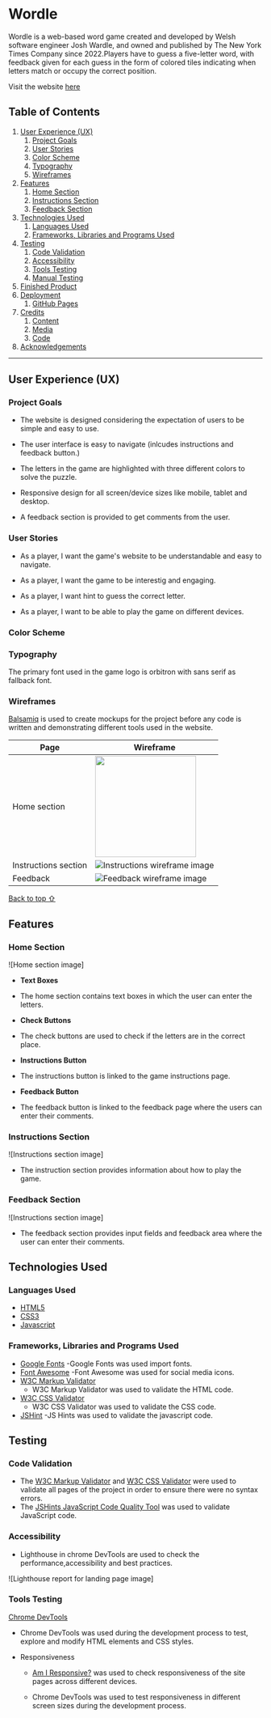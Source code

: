 # Wordle

Wordle is a web-based word game created and developed by Welsh software engineer Josh Wardle, and owned and published by The New York Times Company since 2022.Players have to guess a five-letter word, with feedback given for each guess in the form of colored tiles indicating when letters match or occupy the correct position.

Visit the website [here](https://pavithra-veeramani.github.io/Wordle/)

## Table of Contents

1. [User Experience (UX)](#user-experience-UX)
    1. [Project Goals](#project-goals)
    2. [User Stories](#user-stories)
    3. [Color Scheme](#color-scheme)
    4. [Typography](#typography)
    5. [Wireframes](#wireframes)
2. [Features](#features)
    1. [Home Section](#home-section)
    2. [Instructions Section](#instructions-section)
    3. [Feedback Section](#Feedback-section)
3. [Technologies Used](#technologies-used)
    1. [Languages Used](#languages-used)
    2. [Frameworks, Libraries and Programs Used](#frameworks-libraries-and-programs-used)
4. [Testing](#testing)
    1. [Code Validation](#code-validation)
    2. [Accessibility](#accessibility)
    3. [Tools Testing](#tools-testing)
    4. [Manual Testing](#manual-testing)
5. [Finished Product](#finished-product)
6. [Deployment](#deployment)
    1. [GitHub Pages](#github-pages)
7. [Credits](#credits)
    1. [Content](#content)
    2. [Media](#media)
    3. [Code](#code)
8. [Acknowledgements](#acknowledgements)

***

## User Experience (UX)

### Project Goals
* The website is designed considering the expectation of users to be simple and easy to use.

* The user interface is easy to navigate (inlcudes instructions and feedback button.)

* The letters in the game are highlighted with three different colors to solve the puzzle.

* Responsive design for all screen/device sizes like mobile, tablet and desktop.

* A feedback section is provided to get comments from the user.
### User Stories

* As a player, I want the game's website to be understandable and easy to navigate.

* As a player, I want the game to be interestig and engaging.

* As a player, I want hint to guess the correct letter. 

* As a player, I want to be able to play the game on different devices.

### Color Scheme

### Typography

The primary font used in the game logo is orbitron with sans serif as fallback font.
### Wireframes
[Balsamiq](https://balsamiq.com/) is used to create mockups for the project before any code is written and demonstrating different tools used in the website.

Page | Wireframe
--- | ---
Home section | <img src="assets/images/readme/home.png" width="200"> 
Instructions section | ![Instructions wireframe image](assets/images/readme/instructions.png)
Feedback | ![Feedback wireframe image](assets/images/readme/feedback.png)

[Back to top ⇧](#Wordle)

## Features
### Home Section
![Home section image]
* **Text Boxes**
- The home section contains text boxes in which the user can enter the letters.

* **Check Buttons**
- The check buttons are used to check if the letters are in the correct place.

* **Instructions Button**
- The instructions button is linked to the game instructions page.

* **Feedback Button**
- The feedback button is linked to the feedback page where the users can enter their comments.

### Instructions Section
![Instructions section image]

* The instruction section provides information about how to play the game. 

### Feedback Section
![Instructions section image]

* The feedback section provides input fields and feedback area where the user can enter their comments.

## Technologies Used

### Languages Used
* [HTML5](https://en.wikipedia.org/wiki/HTML5)
* [CSS3](https://en.wikipedia.org/wiki/CSS)
* [Javascript](https://en.wikipedia.org/wiki/JavaScript)

### Frameworks, Libraries and Programs Used

* [Google Fonts](https://fonts.google.com/)
    -Google Fonts was used import fonts.
* [Font Awesome](https://fontawesome.com/)
    -Font Awesome was used for social media icons.
* [W3C Markup Validator](https://validator.w3.org/)
    - W3C Markup Validator was used to validate the HTML code.
* [W3C CSS Validator](https://jigsaw.w3.org/css-validator/)
    - W3C CSS Validator was used to validate the CSS code.
* [JSHint](https://jshint.com/)
    -JS Hints was used to validate the javascript code.

## Testing
### Code Validation
* The [W3C Markup Validator](https://validator.w3.org/) and [W3C CSS Validator](https://jigsaw.w3.org/css-validator/) were used to validate all pages of the project in order to ensure there were no syntax errors.
* The [JSHints JavaScript Code Quality Tool](https://jshint.com/) was used to validate JavaScript code.

### Accessibility
* Lighthouse in chrome DevTools are used to check the performance,accessibility and best practices.

![Lighthouse report for landing page image]

### Tools Testing

 [Chrome DevTools](https://developer.chrome.com/docs/devtools/)

 - Chrome DevTools was used during the development process to test, explore and modify HTML elements and CSS styles.

 * Responsiveness

    - [Am I Responsive?](http://ami.responsivedesign.is/#) was used to check responsiveness of the site pages across different devices.

     - Chrome DevTools was used to test responsiveness in different screen sizes during the development process.


